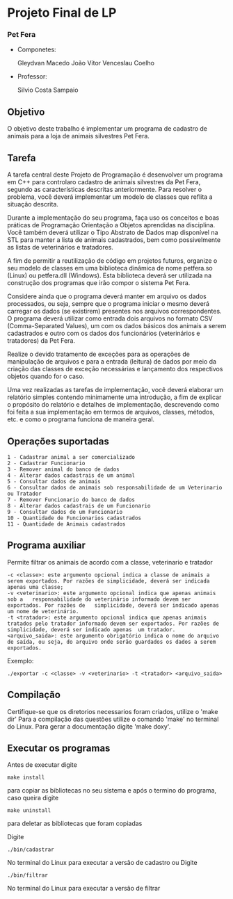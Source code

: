 # Projeto Final de LP
### Pet Fera

- Componetes: 

	Gleydvan Macedo
	João Vítor Venceslau Coelho

- Professor: 
	
	Silvio Costa Sampaio

## Objetivo
O objetivo deste trabalho é implementar um programa de cadastro de animais para a loja de animais silvestres Pet Fera.

## Tarefa
A tarefa central deste Projeto de Programação é desenvolver um programa em C++ para controlaro cadastro de animais silvestres da Pet Fera, segundo as características descritas anteriormente. Para resolver o problema, você deverá implementar um modelo de classes que reflita a situação descrita.

Durante a implementação do seu programa, faça uso os conceitos e boas práticas de Programação Orientação a Objetos aprendidas na disciplina. Você também deverá utilizar o Tipo Abstrato de Dados map disponível na STL para manter a lista de animais cadastrados, bem como possivelmente as listas de veterinários e tratadores.

A fim de permitir a reutilização de código em projetos futuros, organize o seu modelo de classes em uma biblioteca dinâmica de nome petfera.so (Linux) ou petfera.dll (Windows). Esta biblioteca deverá ser utilizada na construção dos programas que irão compor o sistema Pet Fera.

Considere ainda que o programa deverá manter em arquivo os dados processados, ou seja, sempre que o programa iniciar o mesmo deverá carregar os dados (se existirem) presentes nos arquivos correspondentes. O programa deverá utilizar como entrada dois arquivos no formato CSV (Comma-Separated Values), um com os dados básicos dos animais a serem cadastrados e outro com os dados dos funcionários (veterinários e tratadores) da Pet Fera.

Realize o devido tratamento de exceções para as operações de manipulação de arquivos e para a entrada (leitura) de dados por meio da criação das classes de exceção necessárias e lançamento dos respectivos objetos quando for o caso.

Uma vez realizadas as tarefas de implementação, você deverá elaborar um relatório simples contendo minimamente uma introdução, a fim de explicar o propósito do relatório e detalhes de implementação, descrevendo como foi feita a sua implementação em termos de arquivos, classes, métodos, etc. e como o programa funciona de maneira geral.

## Operações suportadas

	1 - Cadastrar animal a ser comercializado
	2 - Cadastrar Funcionario
	3 - Remover animal do banco de dados
	4 - Alterar dados cadastrais de um animal
	5 - Consultar dados de animais
	6 - Consultar dados de animais sob responsabilidade de um Veterinario ou Tratador
	7 - Remover Funcionario do banco de dados
	8 - Alterar dados cadastrais de um Funcionario
	9 - Consultar dados de um Funcionario
	10 - Quantidade de Funcionarios cadastrados
	11 - Quantidade de Animais cadastrados

## Programa auxiliar
Permite filtrar os animais de acordo com a classe, veterinario e tratador

	-c <classe>: este argumento opcional indica a classe de animais a serem exportados. Por	razões de simplicidade, deverá ser indicada apenas uma classe;
	-v <veterinario>: este argumento opcional indica que apenas animais sob a	responsabilidade do veterinário informado devem ser exportados. Por razões de	simplicidade, deverá ser indicado apenas um nome de veterinário.
	-t <tratador>: este argumento opcional indica que apenas animais tratados pelo tratador	informado devem ser exportados. Por razões de simplicidade, deverá ser indicado apenas	um tratador.
	<arquivo_saida>: este argumento obrigatório indica o nome do arquivo de saída, ou seja,	do arquivo onde serão guardados os dados a serem exportados.

Exemplo:

	./exportar -c <classe> -v <veterinario> -t <tratador> <arquivo_saida>
	

## Compilação
Certifique-se que os diretorios necessarios foram criados, utilize o 'make dir'
Para a compilação das questões utilize o comando 'make' no terminal do Linux.
Para gerar a documentação digite 'make doxy'.

## Executar os programas
Antes de executar digite
	
	make install
para copiar as bibliotecas no seu sistema e após o termino do programa, caso queira digite
	
	make uninstall
para deletar as bibliotecas que foram copiadas

Digite

	./bin/cadastrar
No terminal do Linux para executar a versão de cadastro
ou Digite

	./bin/filtrar
No terminal do Linux para executar a versão de filtrar